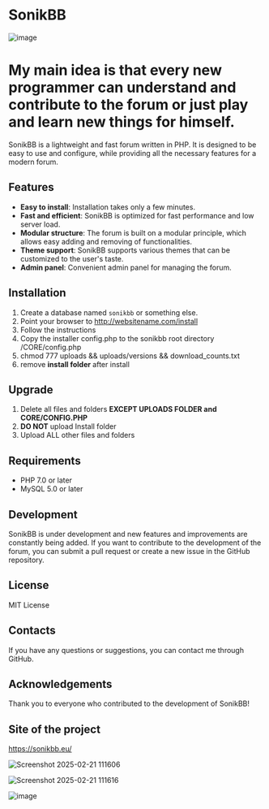# SonikBB

![image](https://github.com/user-attachments/assets/1197d4ca-40f2-44ca-828d-eb58811c3509)

# My main idea is that every new programmer can understand and contribute to the forum or just play and learn new things for himself.

SonikBB is a lightweight and fast forum written in PHP. It is designed to be easy to use and configure, while providing all the necessary features for a modern forum.

## Features

*   **Easy to install**: Installation takes only a few minutes.
*   **Fast and efficient**: SonikBB is optimized for fast performance and low server load.
*   **Modular structure**: The forum is built on a modular principle, which allows easy adding and removing of functionalities.
*   **Theme support**: SonikBB supports various themes that can be customized to the user's taste.
*   **Admin panel**: Convenient admin panel for managing the forum.

## Installation

1.  Create a database named `sonikbb` or something else.
2.  Point your browser to http://websitename.com/install
3.  Follow the instructions
4.  Copy the installer config.php to the sonikbb root directory /CORE/config.php
7.  chmod 777 uploads && uploads/versions && download_counts.txt
8.  remove **install folder** after install

## Upgrade

1. Delete all files and folders **EXCEPT UPLOADS FOLDER and CORE/CONFIG.PHP**
2. **DO NOT** upload Install folder
3. Upload ALL other files and folders

## Requirements

*   PHP 7.0 or later
*   MySQL 5.0 or later

## Development

SonikBB is under development and new features and improvements are constantly being added. If you want to contribute to the development of the forum, you can submit a pull request or create a new issue in the GitHub repository.

## License
MIT License

## Contacts

If you have any questions or suggestions, you can contact me through GitHub.

## Acknowledgements

Thank you to everyone who contributed to the development of SonikBB!

## Site of the project

https://sonikbb.eu/

![Screenshot 2025-02-21 111606](https://github.com/user-attachments/assets/df366d8d-a32c-4bcb-a6ad-95a0d4f34568)

![Screenshot 2025-02-21 111616](https://github.com/user-attachments/assets/de2724a1-00b2-4592-afd2-70d2916f02f0)

![image](https://github.com/user-attachments/assets/7cb355dc-a59a-4794-a437-57681d94dce6)

